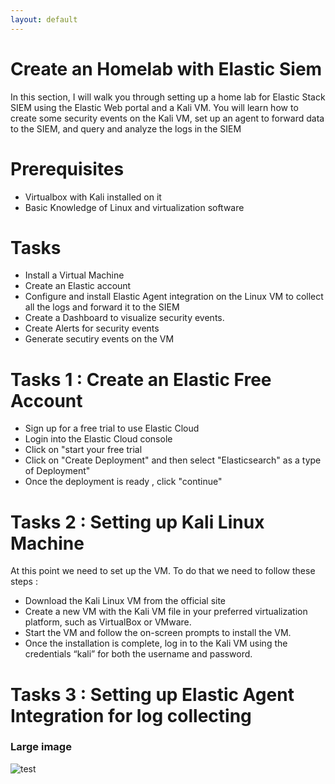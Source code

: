 ```yaml
---
layout: default
---
```

# Create an Homelab with Elastic Siem 

In this section, I will walk you through setting up a home lab for Elastic Stack SIEM using the Elastic Web portal and a Kali VM. You will learn how to create some security events on the Kali VM, set up an agent to forward data to the SIEM, and query and analyze the logs in the SIEM

# Prerequisites
 - Virtualbox with Kali installed on it
 - Basic Knowledge of Linux and virtualization software

# Tasks
- Install a Virtual Machine
- Create an Elastic account
- Configure and install Elastic Agent integration on the Linux VM to collect all the logs and forward it to the SIEM
- Create a Dashboard to visualize security events.
- Create Alerts for security events
- Generate secutiry events on the VM


# Tasks 1 : Create an Elastic Free Account

- Sign up for a free trial to use Elastic Cloud
- Login into the Elastic Cloud console
- Click on "start your free trial
- Click on "Create Deployment" and then select "Elasticsearch" as a type of Deployment"
- Once the deployment is ready , click "continue"


# Tasks 2 : Setting up Kali Linux Machine
At this point we need to set up the VM. To do that we need to follow these steps :
- Download the Kali Linux VM from the official site
- Create a new VM with the Kali VM file in your preferred virtualization platform, such as VirtualBox or VMware.
- Start the VM and follow the on-screen prompts to install the VM.
- Once the installation is complete, log in to the Kali VM using the credentials “kali” for both the username and password.

# Tasks 3 : Setting up Elastic Agent Integration for log collecting

### Large image

![test](https://guides.github.com/activities/hello-world/branching.png)
